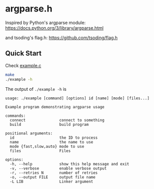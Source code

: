 # argparse.h

Inspired by Python's argparse module: https://docs.python.org/3/library/argparse.html

and tsoding's flag.h: https://github.com/tsoding/flag.h

## Quick Start
Check [example.c](./example.c)
```bash
make
./example -h
```

The output of `./example -h` is
```
usage: ./example [command] [options] id [name] [mode] [files...]

Example program demonstrating argparse usage

commands:
  connect               connect to something
  build                 build program

positional arguments:
  id                    the ID to process
  name                  the name to use
  mode {fast,slow,auto} mode to use
  files                 Files

options:
  -h, --help            show this help message and exit
  -v, --verbose         enable verbose output
  -r, --retries N       number of retries
  -o, --output FILE     output file name
  -L LIB                Linker argument
```
